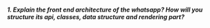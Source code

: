 ##### 1. Explain the front end architecture of the whatsapp? How will you structure its api, classes, data structure and rendering part?
